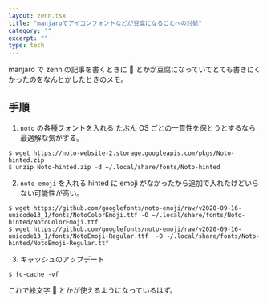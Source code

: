 ```yaml
---
layout: zenn.tsx
title: "manjaroでアイコンフォントなどが豆腐になることへの対処"
category: ""
excerpt: ""
type: tech
---
```


manjaro で zenn の記事を書くときに 🐜 とかが豆腐になっていてとても書きにくかったのをなんとかしたときのメモ。

## 手順

1. `noto` の各種フォントを入れる
   たぶん OS ごとの一貫性を保とうとするなら最適解な気がする。

```console
$ wget https://noto-website-2.storage.googleapis.com/pkgs/Noto-hinted.zip
$ unzip Noto-hinted.zip -d ~/.local/share/fonts/Noto-hinted
```

2. `noto-emoji` を入れる
   hinted に emoji がなかったから追加で入れたけどいらない可能性が高い。

```console
$ wget https://github.com/googlefonts/noto-emoji/raw/v2020-09-16-unicode13_1/fonts/NotoColorEmoji.ttf -O ~/.local/share/fonts/Noto-hinted/NotoColorEmoji.ttf
$ wget https://github.com/googlefonts/noto-emoji/raw/v2020-09-16-unicode13_1/fonts/NotoEmoji-Regular.ttf  -O ~/.local/share/fonts/Noto-hinted/NotoEmoji-Regular.ttf
```

3. キャッシュのアップデート

```console
$ fc-cache -vf
```

これで絵文字 🐜 とかが使えるようになっているはず。
